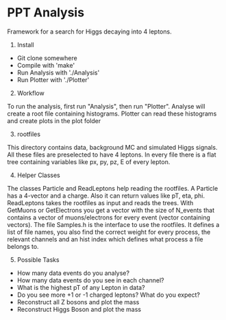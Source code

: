 # PPT Analysis
Framework for a search for Higgs decaying into 4 leptons.

1) Install

- Git clone somewhere
- Compile with 'make'
- Run Analysis with './Analysis'
- Run Plotter with './Plotter'

2) Workflow

To run the analysis, first run "Analysis", then run "Plotter".
Analyse will create a root file containing histograms.
Plotter can read these histograms and create plots in the plot folder


3) rootfiles

This directory contains data, background MC and simulated Higgs signals.
All these files are preselected to have 4 leptons.
In every file there is a flat tree containing variables like px, py, pz, E of every lepton.


4) Helper Classes

The classes Particle and ReadLeptons help reading the rootfiles.
A Particle has a 4-vector and a charge. Also it can return values like pT, eta, phi.
ReadLeptons takes the rootfiles as input and reads the trees.
With GetMuons or GetElectrons you get a vector with the size of N_events that contains a vector of muons/electrons for every event (vector containing vectors).
The file Samples.h is the interface to use the rootfiles.
It defines a list of file names, you also find the correct weight for every process, the relevant channels and an hist index which defines what process a file belongs to.

5) Possible Tasks

- How many data events do you analyse?
- How many data events do you see in each channel?
- What is the highest pT of any Lepton in data?
- Do you see more +1 or -1 charged leptons? What do you expect?
- Reconstruct all Z bosons and plot the mass
- Reconstruct Higgs Boson and plot the mass
